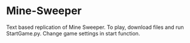 # Mine-Sweeper
Text based replication of Mine Sweeper. To play, download files and run StartGame.py. Change game settings in start function.
